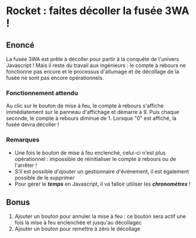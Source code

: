 # Rocket : faites décoller la fusée 3WA !
## Enoncé
La fusée 3WA est prête à décoller pour partir à la conquête de l'univers Javascript !
Mais il reste du travail aux ingénieurs : le compte à rebours ne fonctionne pas encore et le processus d'allumage et de décollage de la fusée ne sont pas encore opérationnels.
### Fonctionnement attendu
Au clic sur le bouton de mise à feu, le compte à rebours s'affiche immédiatement sur le panneau d'affichage et démarre à 9.  Puis chaque seconde, le compte à rebours diminue de 1. Lorsque "0" est affiché, la fusée devra décoller !
### Remarques

 - Une fois le bouton de mise à feu enclenché, celui-ci n'est plus opérationnel : impossible de réinitialiser le compte à rebours ou de l'arrêter ! 
 - S'il est possible *d'ajouter* un gestionnaire d'événement, il est également possible de le *supprimer*
 -  Pour gérer le ***temps*** en Javascript, il va falloir utiliser les ***chronomètres*** !

## Bonus
 1. Ajouter un bouton pour annuler la mise à feu : ce bouton sera actif une fois la mise à feu enclenchée et jusqu'au décollagec
 2. Ajouter un bouton pour remettre à zéro le décollage
